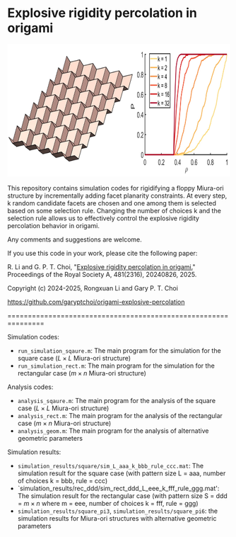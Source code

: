 # Explosive rigidity percolation in origami

<img src = "https://github.com/garyptchoi/origami-explosive-percolation/blob/main/cover.jpg" height="300" />

This repository contains simulation codes for rigidifying a floppy Miura-ori structure by incrementally adding facet planarity constraints.
At every step, k random candidate facets are chosen and one among them is selected based on some selection rule.
Changing the number of choices k and the selection rule allows us to effectively control the explosive rigidity percolation behavior in origami.

Any comments and suggestions are welcome. 

If you use this code in your work, please cite the following paper:

R. Li and G. P. T. Choi,
"[Explosive rigidity percolation in origami.](https://doi.org/10.1098/rspa.2024.0826)"
Proceedings of the Royal Society A, 481(2316), 20240826, 2025. 

Copyright (c) 2024-2025, Rongxuan Li and Gary P. T. Choi

https://github.com/garyptchoi/origami-explosive-percolation

===============================================================

Simulation codes:
* `run_simulation_sqaure.m`: The main program for the simulation for the square case ($L \times L$ Miura-ori structure)
* `run_simulation_rect.m`: The main program for the simulation for the rectangular case ($m \times n$ Miura-ori structure)

Analysis codes:
* `analysis_sqaure.m`: The main program for the analysis of the square case ($L \times L$ Miura-ori structure)
* `analysis_rect.m`: The main program for the analysis of the rectangular case ($m \times n$ Miura-ori structure)
* `analysis_geom.m`: The main program for the analysis of alternative geometric parameters 

Simulation results:
* `simulation_results/square/sim_L_aaa_k_bbb_rule_ccc.mat`: The simulation result for the square case (with pattern size L = aaa, number of choices k = bbb, rule = ccc)
* `simulation_results/rec_ddd/sim_rect_ddd_L_eee_k_fff_rule_ggg.mat': The simulation result for the rectangular case (with pattern size S = ddd = $m \times n$ where m = eee, number of choices k = fff, rule = ggg)
* `simulation_results/square_pi3`, `simulation_results/square_pi6`: the simulation results for Miura-ori structures with alternative geometric parameters
